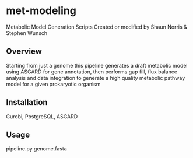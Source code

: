 # met-modeling
Metabolic Model Generation Scripts
Created or modified by Shaun Norris & Stephen Wunsch
## Overview
Starting from just a genome this pipeline generates a draft metabolic model using ASGARD for gene annotation, then performs gap fill, flux balance analysis and data integration to generate a high quality metabolic pathway model for a given prokaryotic organism

## Installation
Gurobi, PostgreSQL, ASGARD

## Usage
pipeline.py genome.fasta
